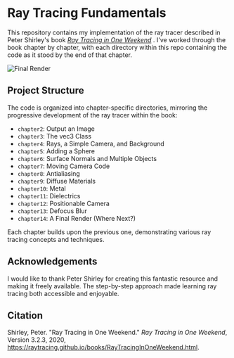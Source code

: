 # Ray Tracing Fundamentals

This repository contains my implementation of the ray tracer described in Peter Shirley's book [_Ray Tracing in One Weekend_](https://raytracing.github.io/books/RayTracingInOneWeekend.html)
. I've worked through the book chapter by chapter, with each directory within this repo containing the code as it stood by the end of that chapter.

![Final Render](https://raytracing.github.io/images/img-1.23-book1-final.jpg)

## Project Structure

The code is organized into chapter-specific directories, mirroring the progressive development of the ray tracer within the book:

- `chapter2`: Output an Image 
- `chapter3`: The vec3 Class
- `chapter4`: Rays, a Simple Camera, and Background
- `chapter5`: Adding a Sphere
- `chapter6`: Surface Normals and Multiple Objects
- `chapter7`: Moving Camera Code 
- `chapter8`: Antialiasing
- `chapter9`: Diffuse Materials
- `chapter10`: Metal
- `chapter11`: Dielectrics
- `chapter12`: Positionable Camera 
- `chapter13`: Defocus Blur
- `chapter14`: A Final Render (Where Next?) 

Each chapter builds upon the previous one, demonstrating various ray tracing concepts and techniques.

## Acknowledgements

I would like to thank Peter Shirley for creating this fantastic resource and making it freely available. The step-by-step approach made learning ray tracing both accessible and enjoyable.

## Citation

Shirley, Peter. "Ray Tracing in One Weekend." _Ray Tracing in One Weekend_, Version 3.2.3, 2020, https://raytracing.github.io/books/RayTracingInOneWeekend.html.